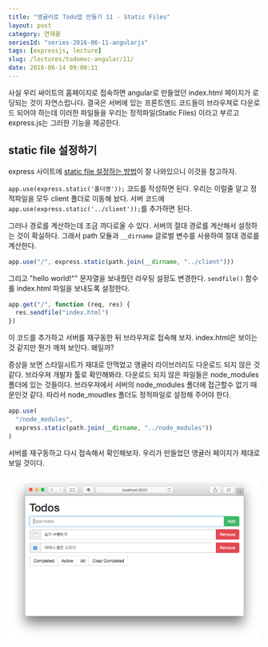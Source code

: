 ```yaml
---
title: "앵귤러로 Todo앱 만들기 11 - Static Files"
layout: post
category: 연재물
seriesId: "series-2016-06-11-angularjs"
tags: [expressjs, lecture]
slug: /lectures/todomvc-angular/11/
date: 2016-06-14 09:00:11
---
```


사실 우리 싸이트의 홈페이지로 접속하면 angular로 만들었던 index.html 페이지가 로딩되는 것이 자연스럽니다.
결국은 서버에 있는 프론트엔드 코드들이 브라우져로 다운로드 되어야 하는데
이러한 파일들을 우리는 정적파일(Static Files) 이라고 부르고 express.js는 그러한 기능을 제공한다.

## static file 설정하기

express 사이트에 [static file 설정하는 방법](http://expressjs.com/en/starter/static-files.html)이 잘 나와있으니 이것을 참고하자.

`app.use(express.static('폴더명'));` 코드를 작성하면 된다.
우리는 이럴줄 알고 정적파일을 모두 client 폴더로 이동해 놨다.
서버 코드에 `app.use(express.static('../client'));`를 추가하면 된다.

그러나 경로를 계산하는데 조금 까다로울 수 있다.
서버의 절대 경로를 계산해서 설정하는 것이 확실하다.
그래서 path 모듈과 `__dirname` 글로벌 변수를 사용하여 절대 경로를 계산한다.

```javascript
app.use("/", express.static(path.join(__dirname, "../client")))
```

그리고 "hello world!"" 문자열을 보내줬던 라우팅 설정도 변경한다.
`sendfile()` 함수롤 index.html 파일을 보내도록 설정한다.

```javascript
app.get("/", function (req, res) {
  res.sendfile("index.html")
})
```

이 코드를 추가하고 서버를 재구동한 뒤 브라우져로 접속해 보자.
index.html은 보이는것 같지만 뭔가 깨져 보인다.
왜일까?

증상을 보면 스타일시트가 재대로 안먹었고 앵귤러 라이브러리도 다운로드 되지 않은 것같다.
브라우져 개발자 툴로 확인해봐라.
다운로드 되지 않은 파일들은 node_modules 폴더에 있는 것들이다.
브라우져에서 서버의 node_modules 폴더에 접근할수 없기 때문인것 같다.
따라서 node_moudles 폴더도 정적파일로 설정해 주어야 한다.

```javascript
app.use(
  "/node_modules",
  express.static(path.join(__dirname, "../node_modules"))
)
```

서버를 재구동하고 다시 접속해서 확인해보자.
우리가 만들었던 앵귤러 페이지가 제대로 보일 것이다.

![](/assets/imgs/2016/lecture-todomvc-angular-14-result1.png)
